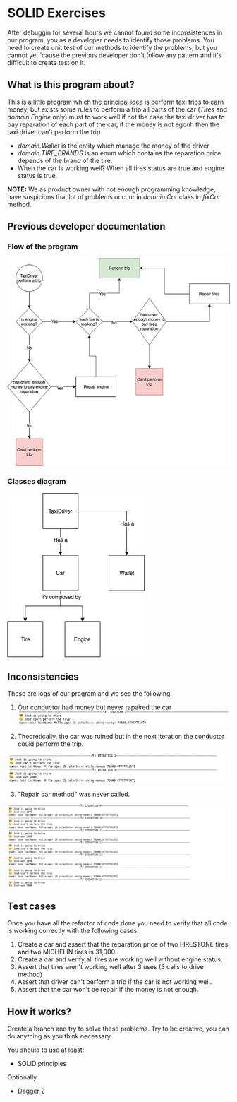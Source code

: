 # SOLID Exercises
After debuggin for several hours we cannot found some inconsistences in our program, you as a developer needs to identify those problems. You need to create unit test of our methods to identify the problems, but you cannot yet 'cause the previous developer don't follow any pattern and it's difficult to create test on it.

## What is this program about?
This is a little program which the principal idea is perform taxi trips to earn money, but exists some rules to perform a trip all parts of the car (*Tires* and *domain.Engine* only) must to work well if not the case the taxi driver has to pay reparation of each part of the car, if the money is not egouh then the taxi driver can't perform the trip.

* *domain.Wallet* is the entity which manage the money of the driver
* *domain.TIRE_BRANDS* is an enum which contains the reparation price depends of the brand of the tire.
* When the car is working well? When all tires status are true and engine status is true.


**NOTE:** We as product owner with not enough programming knowledge, have suspicions that lot of problems occcur in *domain.Car* class in *fixCar* method.

## Previous developer documentation
### Flow of the program
![Flow of the program](/img/FlowProgram.png?raw=true "Flow of the program")

### Classes diagram
![Classes diagram](/img/UMLSOLIDExample.jpg?raw=true "Classes diagram")


## Inconsistencies
These are logs of our program and we see the following:

1. Our conductor had money but never rapaired the car
![inconsistencie_1](/img/inconsistencie1.png?raw=true "Inconsistencie 1")


2. Theoretically, the car was ruined but in the next iteration the conductor could perform the trip.

![inconsistencie_2](/img/inconsistencie2.png?raw=true "Inconsistencie 2")

3. "Repair car method" was never called.

![inconsistencie_3](/img/inconsistencie3.png?raw=true "Inconsistencie 3")

## Test cases
Once you have all the refactor of code done you need to verify that all code is working correctly with the following cases:
1. Create a car and assert that the reparation price of two FIRESTONE tires and two MICHELIN tires is 31,000
2. Create a car and verify all tires are working well without engine status.
3. Assert that tires aren't working well after 3 uses (3 calls to drive method)
4. Assert that driver can't perform a trip if the car is not working well.
5. Assert that the car won't be repair if the money is not enough.

## How it works?
Create a branch and try to solve these problems. Try to be creative, you can do anything as you think necessary.

You should to use at least:
 * SOLID principles
 
Optionally
 * Dagger 2
